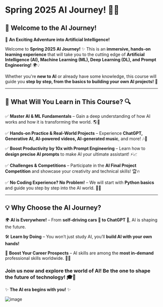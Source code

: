# **Spring 2025 AI Journey! 🚀🤖**  

## **🌟 Welcome to the AI Journey!**  
🚀 **An Exciting Adventure into Artificial Intelligence!**  

Welcome to **Spring 2025 AI Journey!** ✨ This is an **immersive, hands-on learning experience** that will take you to the cutting edge of **Artificial Intelligence (AI), Machine Learning (ML), Deep Learning (DL), and Prompt Engineering!** 🌍💡  

Whether you're **new to AI** or already have some knowledge, this course will guide you **step by step, from the basics to building your own AI projects!** 🚀  

---

## **📖 What Will You Learn in This Course? 🔍**  

✅ **Master AI & ML Fundamentals** – Gain a deep understanding of how AI works and how it is transforming the world. 🌎🔬  

✅ **Hands-on Practice & Real-World Projects** – Experience **ChatGPT, Generative AI, AI-powered videos, AI-generated music**, and more! 🎶🎥  

✅ **Boost Productivity by 10x with Prompt Engineering** – Learn how to **design precise AI prompts** to make AI your ultimate assistant! ⚡📈  

✅ **Challenges & Competitions** – Participate in the **AI Final Project Competition** and showcase your creativity and technical skills! 🏆🔥  

✅ **No Coding Experience? No Problem!** – We will start with **Python basics** and guide you step by step into the AI world. 🐍🤗  

---

## **💡 Why Choose the AI Journey?**  

🌍 **AI is Everywhere!** – From **self-driving cars 🚗 to ChatGPT 🧠**, AI is shaping the future.  

🛠️ **Learn by Doing** – You won’t just study AI, you’ll **build AI with your own hands!**  

🎯 **Boost Your Career Prospects** – AI skills are among the **most in-demand** professional skills worldwide. 🚀💼  

### **Join us now and explore the world of AI! Be the one to shape the future of technology!** 🎓💙  

✨ **The AI era begins with you!** ✨

![image](https://github.com/user-attachments/assets/568f1c12-eaa2-49b6-ae9a-e213f09bb4e9)

